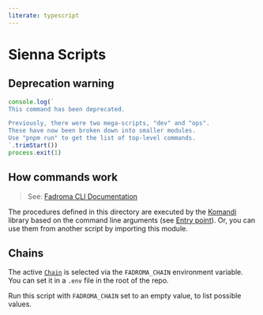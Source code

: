 ```yaml
---
literate: typescript
---
```


# Sienna Scripts

## Deprecation warning

```typescript
console.log(`
This command has been deprecated.

Previously, there were two mega-scripts, "dev" and "ops".
These have now been broken down into smaller modules.
Use "pnpm run" to get the list of top-level commands.
`.trimStart())
process.exit(1)
```

## How commands work

> See: [Fadroma CLI Documentation](https://github.com/hackbg/fadroma/blob/22.01/packages/cli/README.md)

The procedures defined in this directory are executed by the [Komandi](https://github.com/hackbg/fadroma/tree/21.12/packages/komandi)
library based on the command line arguments (see [Entry point](#entry-point)). Or, you can
use them from another script by importing this module.

## Chains

The active [`Chain`](https://github.com/hackbg/fadroma/blob/22.01/packages/ops/Chain.ts)
is selected via the `FADROMA_CHAIN` environment variable.
You can set it in a `.env` file in the root of the repo.

Run this script with `FADROMA_CHAIN` set to an empty value,
to list possible values.
